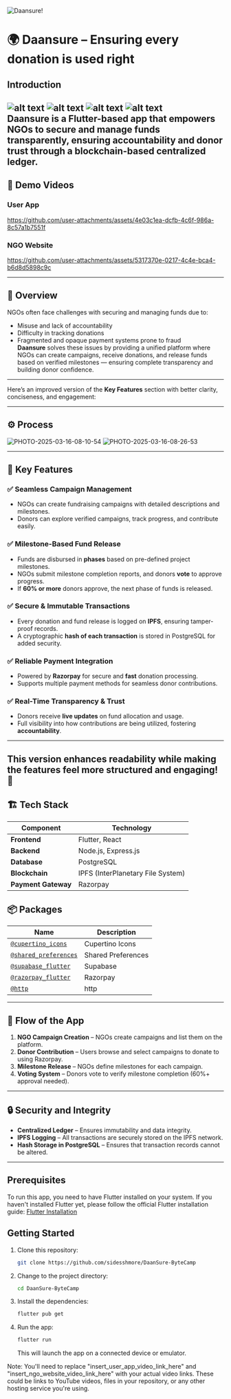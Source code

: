
![Daansure!](https://github.com/user-attachments/assets/0996a25a-578e-4d94-aac4-6ca0d3d3a8d9)


# 🌍 Daansure – Ensuring every donation is used right
## Introduction
![alt text](https://img.shields.io/badge/Flutter-white?style=for-the-badge&logo=flutter&logoColor=02569B) 
![alt text](https://img.shields.io/badge/Supabase-181818?style=for-the-badge&logo=supabase&logoColor=white) 
![alt text](https://img.shields.io/badge/Express.js-white?style=for-the-badge)
![alt text](https://img.shields.io/badge/PostgreSQL-white?style=for-the-badge&logo=postgresql&logoColor=316192)
<br>
**Daansure** is a Flutter-based app that empowers NGOs to secure and manage funds transparently, ensuring accountability and donor trust through a blockchain-based centralized ledger.  
---

## 📱 **Demo Videos**
### User App
https://github.com/user-attachments/assets/4e03c1ea-dcfb-4c6f-986a-8c57a1b7551f



### NGO Website
https://github.com/user-attachments/assets/5317370e-0217-4c4e-bca4-b6d8d5898c9c



---
## 🚀 **Overview**  
NGOs often face challenges with securing and managing funds due to:  
- Misuse and lack of accountability  
- Difficulty in tracking donations  
- Fragmented and opaque payment systems prone to fraud  
**Daansure** solves these issues by providing a unified platform where NGOs can create campaigns, receive donations, and release funds based on verified milestones — ensuring complete transparency and building donor confidence.  
---
Here’s an improved version of the **Key Features** section with better clarity, conciseness, and engagement:  

---
## ⚙️ **Process**  
![PHOTO-2025-03-16-08-10-54](https://github.com/user-attachments/assets/67825533-1455-45e1-8413-113a03bcfbe8)
![PHOTO-2025-03-16-08-26-53](https://github.com/user-attachments/assets/66150906-b35f-4f67-aed5-f5e8d83a2ed6)

---

## 🎯 **Key Features**  

### ✅ **Seamless Campaign Management**  
- NGOs can create fundraising campaigns with detailed descriptions and milestones.  
- Donors can explore verified campaigns, track progress, and contribute easily.  

### ✅ **Milestone-Based Fund Release**  
- Funds are disbursed in **phases** based on pre-defined project milestones.  
- NGOs submit milestone completion reports, and donors **vote** to approve progress.  
- If **60% or more** donors approve, the next phase of funds is released.  

### ✅ **Secure & Immutable Transactions**  
- Every donation and fund release is logged on **IPFS**, ensuring tamper-proof records.  
- A cryptographic **hash of each transaction** is stored in PostgreSQL for added security.  

### ✅ **Reliable Payment Integration**  
- Powered by **Razorpay** for secure and **fast** donation processing.  
- Supports multiple payment methods for seamless donor contributions.  

### ✅ **Real-Time Transparency & Trust**  
- Donors receive **live updates** on fund allocation and usage.  
- Full visibility into how contributions are being utilized, fostering **accountability**.  

---

This version enhances readability while making the features feel more structured and engaging! 🚀 
---
## 🏗️ **Tech Stack**  
| Component | Technology |  
|-----------|------------|  
| **Frontend** | Flutter, React |  
| **Backend** | Node.js, Express.js |  
| **Database** | PostgreSQL |  
| **Blockchain** | IPFS (InterPlanetary File System) |  
| **Payment Gateway** | Razorpay |  
## 📦 Packages
| Name | Description |
| --- | --- |
| [`@cupertino_icons`](https://pub.dev/packages/cupertino_icons) | Cupertino Icons |
| [`@shared_preferences`](https://pub.dev/packages/shared_preferences) | Shared Preferences |
| [`@supabase_flutter`](https://pub.dev/packages/supabase_flutter) | Supabase |
| [`@razorpay_flutter`](https://pub.dev/packages/razorpay_flutter) | Razorpay |
| [`@http`](https://pub.dev/packages/http) | http |
---
## 📲 **Flow of the App**  
1. **NGO Campaign Creation** – NGOs create campaigns and list them on the platform.  
2. **Donor Contribution** – Users browse and select campaigns to donate to using Razorpay.  
3. **Milestone Release** – NGOs define milestones for each campaign.  
4. **Voting System** – Donors vote to verify milestone completion (60%+ approval needed).  
---
## 🔒 **Security and Integrity**  
- **Centralized Ledger** – Ensures immutability and data integrity.  
- **IPFS Logging** – All transactions are securely stored on the IPFS network.  
- **Hash Storage in PostgreSQL** – Ensures that transaction records cannot be altered.  
---
## Prerequisites
To run this app, you need to have Flutter installed on your system. If you haven't installed Flutter yet, please follow the official Flutter installation guide: [Flutter Installation](https://flutter.dev/docs/get-started/install)
## Getting Started
1. Clone this repository:
   ```bash
   git clone https://github.com/sidesshmore/DaanSure-ByteCamp
   ```
2. Change to the project directory:
   ```bash
   cd DaanSure-ByteCamp
   ```
3. Install the dependencies:
   ```bash
   flutter pub get
   ```
4. Run the app:
   ```bash
   flutter run
   ```
   This will launch the app on a connected device or emulator.

Note: You'll need to replace "insert_user_app_video_link_here" and "insert_ngo_website_video_link_here" with your actual video links. These could be links to YouTube videos, files in your repository, or any other hosting service you're using.
